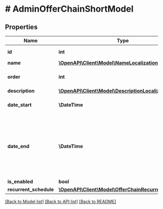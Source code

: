 # # AdminOfferChainShortModel

## Properties

Name | Type | Description | Notes
------------ | ------------- | ------------- | -------------
**id** | **int** | Unique offer chain ID. | [optional]
**name** | [**\OpenAPI\Client\Model\NameLocalizationObject**](NameLocalizationObject.md) |  | [optional]
**order** | **int** | Defines arrangement order. | [optional]
**description** | [**\OpenAPI\Client\Model\DescriptionLocalizationObject**](DescriptionLocalizationObject.md) |  | [optional]
**date_start** | **\DateTime** | Date when the offer chain starts. | [optional]
**date_end** | **\DateTime** | Date when the offer chain ends. Can be &#x60;null&#x60;. If &#x60;date_end&#x60; is &#x60;null&#x60;, the offer chain will not have a time limit. | [optional]
**is_enabled** | **bool** |  | [optional]
**recurrent_schedule** | [**\OpenAPI\Client\Model\OfferChainRecurrentSchedule**](OfferChainRecurrentSchedule.md) |  | [optional]

[[Back to Model list]](../../README.md#models) [[Back to API list]](../../README.md#endpoints) [[Back to README]](../../README.md)
